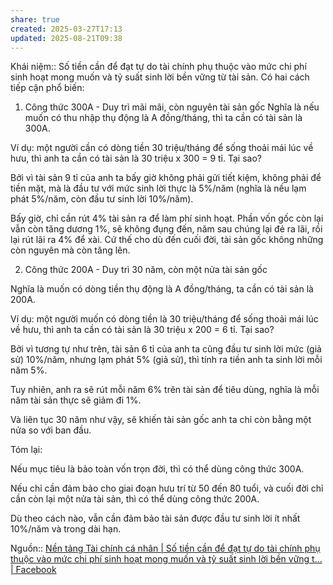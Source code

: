 ```yaml
---
share: true
created: 2025-03-27T17:13
updated: 2025-08-21T09:38
---
```

Khái niệm:: 
Số tiền cần để đạt tự do tài chính phụ thuộc vào mức chi phí sinh hoạt mong muốn và tỷ suất sinh lời bền vững từ tài sản. Có hai cách tiếp cận phổ biến:

1. Công thức 300A - Duy trì mãi mãi, còn nguyên tài sản gốc
Nghĩa là nếu muốn có thu nhập thụ động là A đồng/tháng, thì ta cần có tài sản là 300A.

Ví dụ: một người cần có dòng tiền 30 triệu/tháng để sống thoải mái lúc về hưu, thì anh ta cần có tài sản là 30 triệu x 300 = 9 tỉ. Tại sao?

Bởi vì tài sản 9 tỉ của anh ta bấy giờ không phải gửi tiết kiệm, không phải để tiền mặt, mà là đầu tư với mức sinh lời thực là 5%/năm (nghĩa là nếu lạm phát 5%/năm, còn đầu tư sinh lời 10%/năm).

Bấy giờ, chỉ cần rút 4% tài sản ra để làm phí sinh hoạt. Phần vốn gốc còn lại vẫn còn tăng dương 1%, sẽ không đụng đến, năm sau chúng lại đẻ ra lãi, rồi lại rút lãi ra 4% để xài. Cứ thế cho dù đến cuối đời, tài sản gốc không những còn nguyên mà còn tăng lên.

2. Công thức 200A - Duy trì 30 năm, còn một nửa tài sản gốc

Nghĩa là muốn có dòng tiền thụ động là A đồng/tháng, ta cần có tài sản là 200A.

Ví dụ: một người muốn có dòng tiền là 30 triệu/tháng để sống thoải mái lúc về hưu, thì anh ta cần có tài sản là 30 triệu x 200 = 6 tỉ. Tại sao?

Bởi vì tương tự như trên, tài sản 6 tỉ của anh ta cũng đầu tư sinh lời mức (giả sử) 10%/năm, nhưng lạm phát 5% (giả sử), thì tính ra tiền anh ta sinh lời mỗi năm 5%.

Tuy nhiên, anh ra sẽ rút mỗi năm 6% trên tài sản để tiêu dùng, nghĩa là mỗi năm tài sản thực sẽ giảm đi 1%.

Và liên tục 30 năm như vậy, sẽ khiến tài sản gốc anh ta chỉ còn bằng một nửa so với ban đầu.

Tóm lại:

Nếu mục tiêu là bảo toàn vốn trọn đời, thì có thể dùng công thức 300A.

Nếu chỉ cần đảm bảo cho giai đoạn hưu trí từ 50 đến 80 tuổi, và cuối đời chỉ cần còn lại một nửa tài sản, thì có thể dùng công thức 200A.

Dù theo cách nào, vẫn cần đảm bảo tài sản được đầu tư sinh lời ít nhất 10%/năm và trong dài hạn.

Nguồn:: [Nền tảng Tài chính cá nhân \| Số tiền cần để đạt tự do tài chính phụ thuộc vào mức chi phí sinh hoạt mong muốn và tỷ suất sinh lời bền vững t... \| Facebook](https://www.facebook.com/groups/NentangTaichinhcanhan/posts/2771172556400283/)